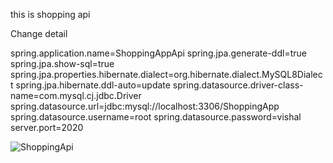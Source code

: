 this is shopping api

Change detail 

spring.application.name=ShoppingAppApi
spring.jpa.generate-ddl=true
spring.jpa.show-sql=true
spring.jpa.properties.hibernate.dialect=org.hibernate.dialect.MySQL8Dialect
spring.jpa.hibernate.ddl-auto=update
spring.datasource.driver-class-name=com.mysql.cj.jdbc.Driver
spring.datasource.url=jdbc:mysql://localhost:3306/ShoppingApp
spring.datasource.username=root
spring.datasource.password=vishal
server.port=2020

![ShoppingApi](https://github.com/vishalyadavazm/ShoppingApp/assets/93594891/2163d2a9-9a01-4cd2-bed9-156c1b197a48)
